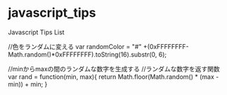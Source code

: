 javascript_tips
===============

Javascript Tips List

//色をランダムに変える
var randomColor = "#" +(0xFFFFFFFF-Math.random()*0xFFFFFFFF).toString(16).substr(0, 6);

//minからmaxの間のランダムな数字を生成する
//ランダムな数字を返す関数
var rand = function(min, max){
  return Math.floor(Math.random() * (max - min)) + min;
}

